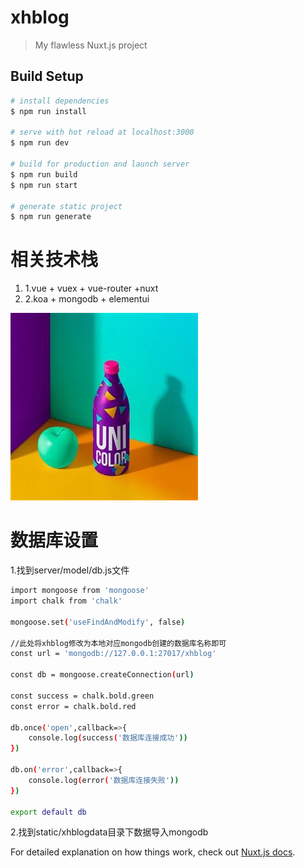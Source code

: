 # xhblog

> My flawless Nuxt.js project

## Build Setup

``` bash
# install dependencies
$ npm run install

# serve with hot reload at localhost:3000
$ npm run dev

# build for production and launch server
$ npm run build
$ npm run start

# generate static project
$ npm run generate
```
# 相关技术栈
1. 1.vue + vuex + vue-router +nuxt
2. 2.koa + mongodb + elementui

![tx1.jpg](https://raw.githubusercontent.com/Mrxh/myBlog/master/static/img/1.jpg)

# 数据库设置
1.找到server/model/db.js文件
``` bash
import mongoose from 'mongoose'
import chalk from 'chalk'

mongoose.set('useFindAndModify', false)

//此处将xhblog修改为本地对应mongodb创建的数据库名称即可
const url = 'mongodb://127.0.0.1:27017/xhblog'

const db = mongoose.createConnection(url)

const success = chalk.bold.green
const error = chalk.bold.red

db.once('open',callback=>{
    console.log(success('数据库连接成功'))
})

db.on('error',callback=>{
    console.log(error('数据库连接失败'))
})

export default db
```
2.找到static/xhblogdata目录下数据导入mongodb

For detailed explanation on how things work, check out [Nuxt.js docs](https://nuxtjs.org).
